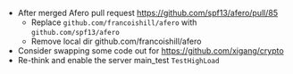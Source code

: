 - After merged Afero pull request https://github.com/spf13/afero/pull/85
    + Replace `github.com/francoishill/afero` with `github.com/spf13/afero`
    + Remove local dir github.com/francoishill/afero
- Consider swapping some code out for https://github.com/xigang/crypto
- Re-think and enable the server main_test `TestHighLoad`